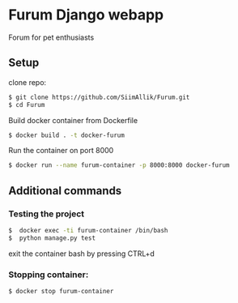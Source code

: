 # Furum Django webapp
Forum for pet enthusiasts

## Setup
clone repo:
```sh
$ git clone https://github.com/SiimAllik/Furum.git
$ cd Furum
```
Build docker container from Dockerfile

```sh
$ docker build . -t docker-furum
```

Run the container on port 8000

```sh
$ docker run --name furum-container -p 8000:8000 docker-furum
```
## Additional commands

### Testing the project

```sh
$  docker exec -ti furum-container /bin/bash
$  python manage.py test
```
exit the container bash by pressing CTRL+d

### Stopping container:

```sh
$ docker stop furum-container
```
